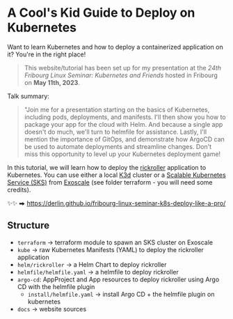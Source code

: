 # A Cool's Kid Guide to Deploy on Kubernetes

Want to learn Kubernetes and how to deploy a containerized application on it?
You're in the right place!

> This website/tutorial has been set up for my presentation at the 
> *24th Fribourg Linux Seminar: Kubernetes and Friends* hosted in Fribourg on **May 11th, 2023**.

Talk summary:

> "Join me for a presentation starting on the basics of Kubernetes, including pods, deployments, and manifests.
> I'll then show you how to package your app for the cloud with Helm. And because a single app doesn't do much,
> we'll turn to helmfile for assistance. Lastly, I'll mention the importance of GitOps,
> and demonstrate how ArgoCD can be used to automate deployments and streamline changes.
> Don't miss this opportunity to level up your Kubernetes deployment game!

In this tutorial, we will learn how to deploy the [rickroller](https://github.com/derlin/rickroller)
application to Kubernetes. You can use either a local [K3d](https://k3d.io) cluster or a
[Scalable Kubernetes Service (SKS)](
https://community.exoscale.com/documentation/sks) from [Exoscale](https://exoscale.com)
(see folder terraform - you will need some credits).

✨✨ ⮕ https://derlin.github.io/fribourg-linux-seminar-k8s-deploy-like-a-pro/

## Structure

* `terraform` → terraform module to spawn an SKS cluster on Exoscale
* `kube` → raw Kubernetes Manifests (YAML) to deploy the rickroller application
* `helm/rickroller` → a Helm Chart to deploy rickroller
* `helmfile/helmfile.yaml` → a helmfile to deploy rickroller
* `argo-cd`: AppProject and App resources to deploy rickroller using Argo CD with the helmfile plugin
    * `install/helmfile.yaml` → install Argo CD + the helmfile plugin on kubernetes
* `docs` → website sources